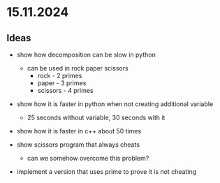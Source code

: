 # 15.11.2024

## Ideas

- show how decomposition can be slow in python 
  - can be used in rock paper scissors
    - rock - 2 primes
    - paper - 3 primes
    - scissors - 4 primes
- show how it is faster in python when not creating additional variable
  - 25 seconds without variable, 30 seconds with it
- show how it is faster in c++ about 50 times

- show scissors program that always cheats
  - can we somehow overcome this problem?
- implement a version that uses prime to prove it is not cheating